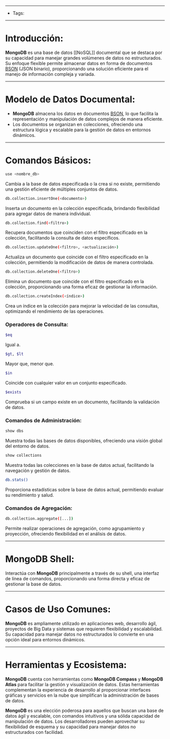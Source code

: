 ___

- Tags: 

___

# Introducción:

**MongoDB** es una base de datos [[NoSQL]] documental que se destaca por su capacidad para manejar grandes volúmenes de datos no estructurados. Su enfoque flexible permite almacenar datos en forma de documentos [BSON](https://es.wikipedia.org/wiki/BSON) (JSON binario), proporcionando una solución eficiente para el manejo de información compleja y variada.

___
# Modelo de Datos Documental:

- **MongoDB** almacena los datos en documentos [BSON](https://es.wikipedia.org/wiki/BSON), lo que facilita la representación y manipulación de datos complejos de manera eficiente.
- Los documentos se organizan en colecciones, ofreciendo una estructura lógica y escalable para la gestión de datos en entornos dinámicos.

___
# Comandos Básicos:

```bash
use <nombre_db>
```

Cambia a la base de datos especificada o la crea si no existe, permitiendo una gestión eficiente de múltiples conjuntos de datos.

```bash
db.collection.insertOne(<documento>)
```

Inserta un documento en la colección especificada, brindando flexibilidad para agregar datos de manera individual.

```bash
db.collection.find(<filtro>)
```

Recupera documentos que coinciden con el filtro especificado en la colección, facilitando la consulta de datos específicos.

```bash
db.collection.updateOne(<filtro>, <actualización>)
```

Actualiza un documento que coincide con el filtro especificado en la colección, permitiendo la modificación de datos de manera controlada.

```bash
db.collection.deleteOne(<filtro>)
```

Elimina un documento que coincide con el filtro especificado en la colección, proporcionando una forma eficaz de gestionar la información.

```bash
db.collection.createIndex(<índice>)
```

Crea un índice en la colección para mejorar la velocidad de las consultas, optimizando el rendimiento de las operaciones.

### Operadores de Consulta:

```bash
$eq
```

Igual a.

```bash
$gt, $lt
```

Mayor que, menor que.

```bash
$in
```

Coincide con cualquier valor en un conjunto especificado.

```bash
$exists
```

Comprueba si un campo existe en un documento, facilitando la validación de datos.

### Comandos de Administración:

```bash
show dbs
```

Muestra todas las bases de datos disponibles, ofreciendo una visión global del entorno de datos.

```bash
show collections
```

Muestra todas las colecciones en la base de datos actual, facilitando la navegación y gestión de datos.

```bash
db.stats()
```

Proporciona estadísticas sobre la base de datos actual, permitiendo evaluar su rendimiento y salud.

### Comandos de Agregación:

```bash
db.collection.aggregate([...])
```

Permite realizar operaciones de agregación, como agrupamiento y proyección, ofreciendo flexibilidad en el análisis de datos.

___
# MongoDB Shell:

Interactúa con **MongoDB** principalmente a través de su shell, una interfaz de línea de comandos, proporcionando una forma directa y eficaz de gestionar la base de datos.

___
# Casos de Uso Comunes:

**MongoDB** es ampliamente utilizado en aplicaciones web, desarrollo ágil, proyectos de Big Data y sistemas que requieren flexibilidad y escalabilidad. Su capacidad para manejar datos no estructurados lo convierte en una opción ideal para entornos dinámicos.

___
# Herramientas y Ecosistema:

**MongoDB** cuenta con herramientas como **MongoDB Compass** y **MongoDB Atlas** para facilitar la gestión y visualización de datos. Estas herramientas complementan la experiencia de desarrollo al proporcionar interfaces gráficas y servicios en la nube que simplifican la administración de bases de datos.

**MongoDB** es una elección poderosa para aquellos que buscan una base de datos ágil y escalable, con comandos intuitivos y una sólida capacidad de manipulación de datos. Los desarrolladores pueden aprovechar su flexibilidad de esquema y su capacidad para manejar datos no estructurados con facilidad.